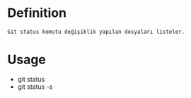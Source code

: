 # Definition
    Git status komutu değişiklik yapılan dosyaları listeler.

# Usage
- git status
- git status -s

